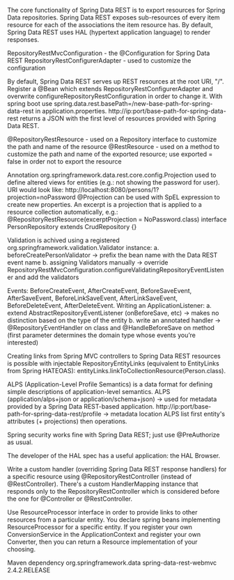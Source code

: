 The core functionality of Spring Data REST is to export resources for Spring Data repositories.
Spring Data REST exposes sub-resources of every item resource for each of the associations the item resource has. By default, Spring Data REST uses HAL (hypertext application language) to render responses.

RepositoryRestMvcConfiguration - the @Configuration for Spring Data REST
RepositoryRestConfigurerAdapter - used to customize the configuration

By default, Spring Data REST serves up REST resources at the root URI, "/". Register a @Bean which extends RepositoryRestConfigurerAdapter and overwrite configureRepositoryRestConfiguration in order to change it. With spring boot use spring.data.rest.basePath=/new-base-path-for-spring-data-rest in application.properties.
http://ip:port/base-path-for-spring-data-rest returns a JSON with the first level of resources provided with Spring Data REST.

@RepositoryRestResource - used on a Repository interface to customize the path and name of the resource
@RestResource - used on a method to customize the path and name of the exported resource; use exported = false in order not to export the resource

Annotation org.springframework.data.rest.core.config.Projection used to define altered views for entities (e.g.: not showing the password for user).
URI would look like: http://localhost:8080/persons/1?projection=noPassword
@Projection can be used with SpEL expression to create new properties.
An excerpt is a projection that is applied to a resource collection automatically, e.g.:
@RepositoryRestResource(excerptProjection = NoPassword.class)
interface PersonRepository extends CrudRepository {}

Validation is achived using a registered org.springframework.validation.Validator instance:
a. beforeCreatePersonValidator -> prefix the bean name with the Data REST event name
b. assigning Validators manually -> override RepositoryRestMvcConfiguration.configureValidatingRepositoryEventListener and add the validators

Events: BeforeCreateEvent, AfterCreateEvent, BeforeSaveEvent, AfterSaveEvent, BeforeLinkSaveEvent, AfterLinkSaveEvent, BeforeDeleteEvent, AfterDeleteEvent. Writing an ApplicationListener:
a. extend AbstractRepositoryEventListener (onBeforeSave, etc) -> makes no distinction based on the type of the entity
b. write an annotated handler -> @RepositoryEventHandler on class and @HandleBeforeSave on method (first parameter determines the domain type whose events you’re interested)

Creating links from Spring MVC controllers to Spring Data REST resources is possible with injectable RepositoryEntityLinks (equivalent to EntityLinks from Spring HATEOAS): entityLinks.linkToCollectionResource(Person.class).

ALPS (Application-Level Profile Semantics) is a data format for defining simple descriptions of application-level semantics.
ALPS (application/alps+json or application/schema+json) -> used for metadata provided by a Spring Data REST-based application.
http://ip:port/base-path-for-spring-data-rest/profile -> metadata location
ALPS list first entity's attributes (+ projections) then operations.

Spring security works fine with Spring Data REST; just use @PreAuthorize as usual.

The developer of the HAL spec has a useful application: the HAL Browser.

Write a custom handler (overriding Spring Data REST response handlers) for a specific resource using @RepositoryRestController (instead of @RestController). There's a custom HandlerMapping instance that responds only to the RepositoryRestController which is considered before the one for @Controller or @RestController.

Use ResourceProcessor interface in order to provide links to other resources from a particular entity. You declare spring beans implementing ResourceProcessor for a specific entity.
If you register your own ConversionService in the ApplicationContext and register your own Converter, then you can return a Resource implementation of your choosing.

Maven dependency
<dependency>
  org.springframework.data
  spring-data-rest-webmvc
  2.4.2.RELEASE
</dependency>
